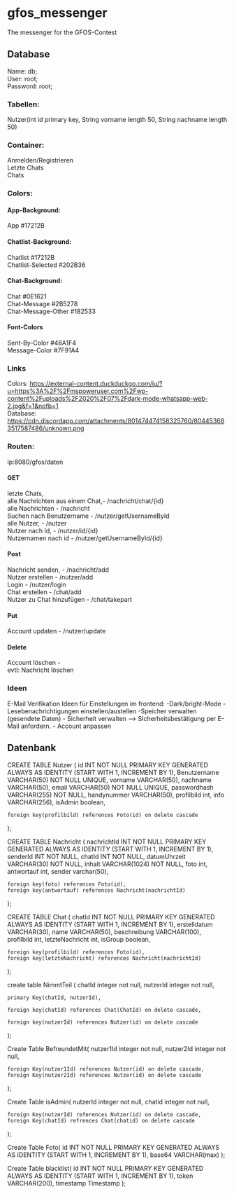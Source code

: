 # gfos_messenger
The messenger for the GFOS-Contest

## Database
Name: db; <br />
User: root; <br />
Password: root; <br />

### Tabellen:      
Nutzer(int id primary key, String vorname length 50, String nachname length 50)

### Container: 
Anmelden/Registrieren <br />
Letzte Chats <br />
Chats <br />

### Colors:
#### App-Background:
App #17212B <br />
#### Chatlist-Background:
Chatlist #17212B <br />
Chatlist-Selected #202B36 <br />
#### Chat-Background:
Chat #0E1621 <br />
Chat-Message #2B5278 <br />
Chat-Message-Other #182533 <br />
#### Font-Colors
Sent-By-Color #48A1F4 <br />
Message-Color #7F91A4 <br />

### Links
Colors: https://external-content.duckduckgo.com/iu/?u=https%3A%2F%2Fmspoweruser.com%2Fwp-content%2Fuploads%2F2020%2F07%2Fdark-mode-whatsapp-web-2.jpg&f=1&nofb=1 <br />
Database: https://cdn.discordapp.com/attachments/801474474158325760/804453683517587486/unknown.png

### Routen: 
ip:8080/gfos/daten
#### GET
letzte Chats, <br />
alle Nachrichten aus einem Chat,- /nachricht/chat/{id}<br />
alle Nachrichten - /nachricht <br />
Suchen nach Benutzername - /nutzer/getUsernameById <br />
alle Nutzer, - /nutzer<br />
Nutzer nach Id, - /nutzer/id/{id}<br />
Nutzernamen nach id - /nutzer/getUsernameById/{id}<br />

#### Post
Nachricht senden, - /nachricht/add<br />
Nutzer erstellen - /nutzer/add <br />
Login - /nutzer/login <br />
Chat erstellen - /chat/add <br />
Nutzer zu Chat hinzufügen - /chat/takepart <br />

#### Put
Account updaten - /nutzer/update<br />

#### Delete
Account löschen - <br />
evtl: Nachricht löschen <br />


### Ideen
E-Mail Verifikation
Ideen für Einstellungen im frontend:
    -Dark/bright-Mode
    -Lesebenachrichtigungen einstellen/austellen
    -Speicher verwalten (gesendete Daten)
    - Sicherheit verwalten --> SIcherheitsbestätigung per E-Mail anfordern.
    - Account anpassen
    

## Datenbank
CREATE TABLE Nutzer
(
    id INT NOT NULL PRIMARY KEY GENERATED ALWAYS AS IDENTITY
    (START WITH 1, INCREMENT BY 1),
    Benutzername VARCHAR(50) NOT NULL UNIQUE,
    vorname VARCHAR(50),
    nachname VARCHAR(50),
    email VARCHAR(50) NOT NULL UNIQUE,
    passwordhash VARCHAR(255) NOT NULL,
    handynummer VARCHAR(50),
    profilbild int,
    info VARCHAR(256),
    isAdmin boolean,
    
    foreign key(profilbild) references Foto(id) on delete cascade
);

CREATE TABLE Nachricht 
(
    nachrichtId INT NOT NULL PRIMARY KEY GENERATED ALWAYS AS IDENTITY
    (START WITH 1, INCREMENT BY 1),
    senderId INT NOT NULL,
    chatId INT NOT NULL,
    datumUhrzeit VARCHAR(30) NOT NULL,
    inhalt VARCHAR(1024) NOT NULL,
    foto int,
    antwortauf int,
    sender varchar(50),
    
    foreign key(foto) references Foto(id),
    foreign key(antwortauf) references Nachricht(nachrichtId)
);

CREATE TABLE Chat 
(
    chatId INT NOT NULL PRIMARY KEY GENERATED ALWAYS AS IDENTITY
    (START WITH 1, INCREMENT BY 1),
    erstelldatum VARCHAR(30),
    name VARCHAR(50),
    beschreibung VARCHAR(100),
    profilbild int,
    letzteNachricht int,
    isGroup boolean,
    
    foreign key(profilbild) references Foto(id),
    foreign key(letzteNachricht) references Nachricht(nachrichtId)
);

create table NimmtTeil (
    chatId integer not null,
    nutzerId integer not null,

    primary Key(chatId, nutzerId),

    foreign key(chatId) references Chat(ChatId) on delete cascade,
    
    foreign key(nutzerId) references Nutzer(id) on delete cascade
);

Create Table BefreundetMit( 
    nutzer1Id integer not null,
    nutzer2Id integer not null,
   
    foreign Key(nutzer1Id) references Nutzer(id) on delete cascade,
    foreign Key(nutzer2Id) references Nutzer(id) on delete cascade
    
);

Create Table isAdmin(
    nutzerId integer not null,
    chatid integer not null,
    
    foreign Key(nutzerId) references Nutzer(id) on delete cascade,
    foreign Key(chatId) refrences Chat(chatid) on delete cascade
);

Create Table Foto(
    id INT NOT NULL PRIMARY KEY GENERATED ALWAYS AS IDENTITY
    (START WITH 1, INCREMENT BY 1),
    base64 VARCHAR(max)
);

Create Table blacklist(
    id INT NOT NULL PRIMARY KEY GENERATED ALWAYS AS IDENTITY
    (START WITH 1, INCREMENT BY 1),
    token VARCHAR(200),
    timestamp Timestamp
);
